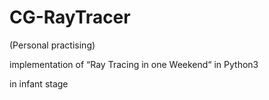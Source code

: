 # CG-RayTracer
(Personal practising) 

implementation of “Ray Tracing in one Weekend“  in Python3

in infant stage




